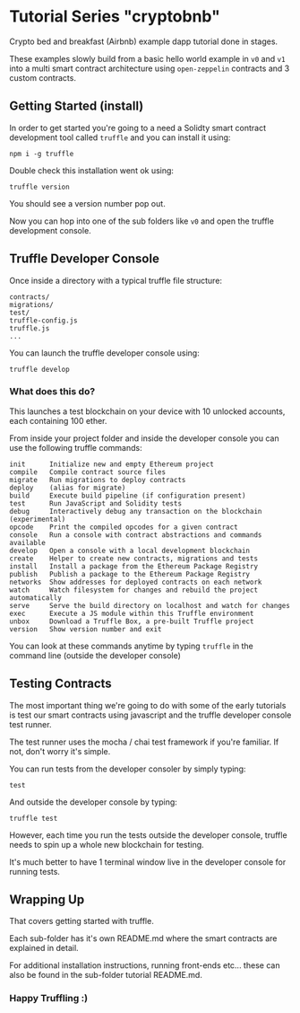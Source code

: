 

# Tutorial Series "cryptobnb"
Crypto bed and breakfast (Airbnb) example dapp tutorial done in stages.

These examples slowly build from a basic hello world example in `v0` and `v1` into a multi smart contract architecture using `open-zeppelin` contracts and 3 custom contracts.

## Getting Started (install)

In order to get started you're going to a need a Solidty smart contract development tool called `truffle` and you can install it using:
```
npm i -g truffle
```
Double check this installation went ok using:
```
truffle version
```
You should see a version number pop out.

Now you can hop into one of the sub folders like `v0` and open the truffle development console.

## Truffle Developer Console

Once inside a directory with a typical truffle file structure:
```
contracts/
migrations/
test/
truffle-config.js
truffle.js
...
```
You can launch the truffle developer console using:
```
truffle develop
```

### What does this do?

This launches a test blockchain on your device with 10 unlocked accounts, each containing 100 ether.

From inside your project folder and inside the developer console you can use the following truffle commands:
```
init      Initialize new and empty Ethereum project
compile   Compile contract source files
migrate   Run migrations to deploy contracts
deploy    (alias for migrate)
build     Execute build pipeline (if configuration present)
test      Run JavaScript and Solidity tests
debug     Interactively debug any transaction on the blockchain (experimental)
opcode    Print the compiled opcodes for a given contract
console   Run a console with contract abstractions and commands available
develop   Open a console with a local development blockchain
create    Helper to create new contracts, migrations and tests
install   Install a package from the Ethereum Package Registry
publish   Publish a package to the Ethereum Package Registry
networks  Show addresses for deployed contracts on each network
watch     Watch filesystem for changes and rebuild the project automatically
serve     Serve the build directory on localhost and watch for changes
exec      Execute a JS module within this Truffle environment
unbox     Download a Truffle Box, a pre-built Truffle project
version   Show version number and exit
```
You can look at these commands anytime by typing `truffle` in the command line (outside the developer console)

## Testing Contracts

The most important thing we're going to do with some of the early tutorials is test our smart contracts using javascript and the truffle developer console test runner.

The test runner uses the mocha / chai test framework if you're familiar. If not, don't worry it's simple.

You can run tests from the developer consoler by simply typing:
```
test
```
And outside the developer console by typing:
```
truffle test
```
However, each time you run the tests outside the developer console, truffle needs to spin up a whole new blockchain for testing.

It's much better to have 1 terminal window live in the developer console for running tests.

## Wrapping Up

That covers getting started with truffle.

Each sub-folder has it's own README.md where the smart contracts are explained in detail.

For additional installation instructions, running front-ends etc... these can also be found in the sub-folder tutorial README.md.

### Happy Truffling :)
